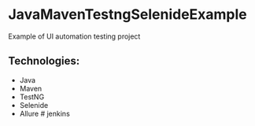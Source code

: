 # JavaMavenTestngSelenideExample
Example of UI automation testing project

## Technologies:
- Java
- Maven
- TestNG
- Selenide
- Allure
#   j e n k i n s  
 